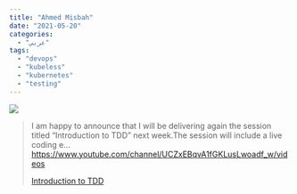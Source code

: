 ```yaml
---
title: "Ahmed Misbah"
date: "2021-05-20"
categories:
  - "عربي"
tags:
  - "devops"
  - "kubeless"
  - "kubernetes"
  - "testing"
---
```


![](https://yt3.ggpht.com/ytc/AAUvwnislrdDU7rCA5-Ai86B3FgvNh8FReMcIHWitw=s176-c-k-c0x00ffffff-no-rj)

> I am happy to announce that I will be delivering again the session titled “Introduction to TDD” next week.The session will include a live coding e... https://www.youtube.com/channel/UCZxEBqvA1fGKLusLwoadf_w/videos
>
> [Introduction to TDD](https://www.youtube.com/channel/UCZxEBqvA1fGKLusLwoadf_w/videos)
